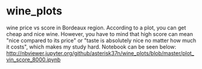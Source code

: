 # wine_plots
wine price vs score in Bordeaux region. According to a plot, you can get cheap and nice wine. However, you have to mind that high score can mean "nice compared to its price" or "taste is absolutely nice no matter how much it costs", which makes my study hard. Notebook can be seen below:
http://nbviewer.jupyter.org/github/asterisk37n/wine_plots/blob/master/plot_vin_score_8000.ipynb

